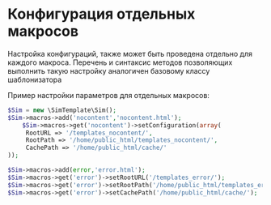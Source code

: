 # Конфигурация отдельных макросов

Настройка конфигураций, также может быть проведена отдельно для каждого макроса. Перечень и синтаксис методов позволяющих выполнить такую настройку аналогичен базовому классу шаблонизатора

Пример настройки параметров для отдельных макросов:

```php
$Sim = new \SimTemplate\Sim();
$Sim->macros->add('nocontent','nocontent.html');
	$Sim->macros->get('nocontent')->setConfiguration(array(
     RootURL => '/templates_nocontent/',
     RootPath => '/home/public_html/templates_nocontent/',
     CachePath => '/home/public_html/cache/'
));

$Sim->macros->add(error,'error.html');
$Sim->macros->get('error')->setRootURL('/templates_error/');
$Sim->macros->get('error')->setRootPath('/home/public_html/templates_error/');
$Sim->macros->get('error')->setCachePath('/home/public_html/cache/');
```

